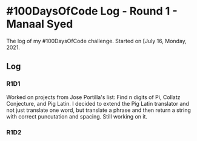 # #100DaysOfCode Log - Round 1 - Manaal Syed

The log of my #100DaysOfCode challenge. Started on [July 16, Monday, 2021.

## Log

### R1D1
Worked on projects from Jose Portilla's list: Find n digits of Pi, Collatz Conjecture, and Pig Latin. I decided to extend the Pig Latin translator and not just translate one word, but translate a phrase and then return a string with correct puncutation and spacing. Still working on it.


### R1D2
